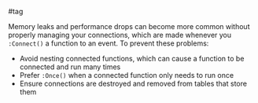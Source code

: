 #tag

Memory leaks and performance drops can become more common without properly managing your connections, which are made whenever you `:Connect()` a function to an event. To prevent these problems:

- Avoid nesting connected functions, which can cause a function to be connected and run many times
- Prefer `:Once()` when a connected function only needs to run once
- Ensure connections are destroyed and removed from tables that store them